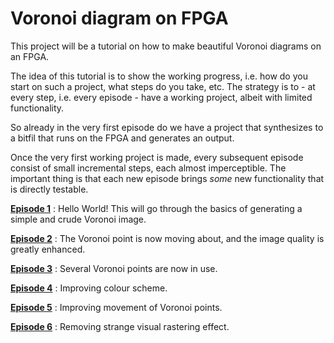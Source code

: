 # Voronoi diagram on FPGA

This project will be a tutorial on how to make beautiful Voronoi diagrams on an FPGA.

The idea of this tutorial is to show the working progress, i.e. how do you
start on such a project, what steps do you take, etc.  The strategy is to - at
every step, i.e. every episode - have a working project, albeit with limited
functionality.

So already in the very first episode do we have a project that synthesizes to a
bitfil that runs on the FPGA and generates an output.

Once the very first working project is made, every subsequent episode consist
of small incremental steps, each almost imperceptible. The important thing is
that each new episode brings *some* new functionality that is directly
testable.

[**Episode 1**](Episodes/ep01) : Hello World! This will go through the basics
of generating a simple and crude Voronoi image.

[**Episode 2**](Episodes/ep02) : The Voronoi point is now moving about, and the
image quality is greatly enhanced.

[**Episode 3**](Episodes/ep03) : Several Voronoi points are now in use.

[**Episode 4**](Episodes/ep04) : Improving colour scheme.

[**Episode 5**](Episodes/ep05) : Improving movement of Voronoi points.

[**Episode 6**](Episodes/ep06) : Removing strange visual rastering effect.

